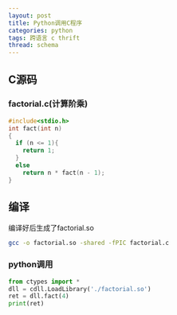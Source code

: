 ```yaml
---
layout: post
title: Python调用C程序
categories: python
tags: 跨语言 c thrift
thread: schema
---
```


## C源码

### factorial.c(计算阶乘)

```C
#include<stdio.h>
int fact(int n)
{
  if (n <= 1){
    return 1;
  }
  else
    return n * fact(n - 1);
}
```

## 编译

编译好后生成了factorial.so

```bash
gcc -o factorial.so -shared -fPIC factorial.c
```

### python调用

```python
from ctypes import *
dll = cdll.LoadLibrary('./factorial.so')
ret = dll.fact(4)
print(ret)
```